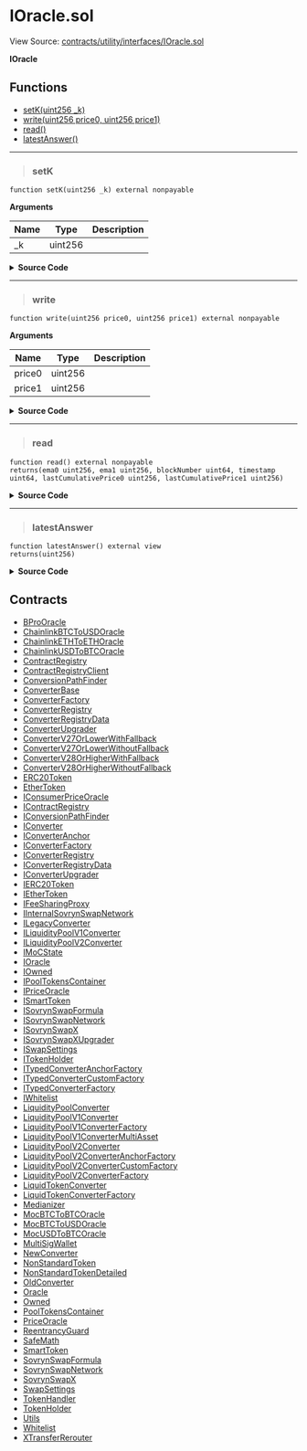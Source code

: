 # IOracle.sol

View Source: [contracts/utility/interfaces/IOracle.sol](../solidity/contracts/utility/interfaces/IOracle.sol)

**IOracle**

## Functions

- [setK(uint256 _k)](#setk)
- [write(uint256 price0, uint256 price1)](#write)
- [read()](#read)
- [latestAnswer()](#latestanswer)

---    

> ### setK

```solidity
function setK(uint256 _k) external nonpayable
```

**Arguments**

| Name        | Type           | Description  |
| ------------- |------------- | -----|
| _k | uint256 |  | 

<details>
	<summary><strong>Source Code</strong></summary>

```javascript
function setK(uint256 _k) external;
```
</details>

---    

> ### write

```solidity
function write(uint256 price0, uint256 price1) external nonpayable
```

**Arguments**

| Name        | Type           | Description  |
| ------------- |------------- | -----|
| price0 | uint256 |  | 
| price1 | uint256 |  | 

<details>
	<summary><strong>Source Code</strong></summary>

```javascript
function write(uint256 price0, uint256 price1) external;
```
</details>

---    

> ### read

```solidity
function read() external nonpayable
returns(ema0 uint256, ema1 uint256, blockNumber uint64, timestamp uint64, lastCumulativePrice0 uint256, lastCumulativePrice1 uint256)
```

<details>
	<summary><strong>Source Code</strong></summary>

```javascript
function read()
		external
		returns (
			uint256 ema0,
			uint256 ema1,
			uint64 blockNumber,
			uint64 timestamp,
			uint256 lastCumulativePrice0,
			uint256 lastCumulativePrice1
		);
```
</details>

---    

> ### latestAnswer

```solidity
function latestAnswer() external view
returns(uint256)
```

<details>
	<summary><strong>Source Code</strong></summary>

```javascript
function latestAnswer() external view returns (uint256);
```
</details>

## Contracts

* [BProOracle](BProOracle.md)
* [ChainlinkBTCToUSDOracle](ChainlinkBTCToUSDOracle.md)
* [ChainlinkETHToETHOracle](ChainlinkETHToETHOracle.md)
* [ChainlinkUSDToBTCOracle](ChainlinkUSDToBTCOracle.md)
* [ContractRegistry](ContractRegistry.md)
* [ContractRegistryClient](ContractRegistryClient.md)
* [ConversionPathFinder](ConversionPathFinder.md)
* [ConverterBase](ConverterBase.md)
* [ConverterFactory](ConverterFactory.md)
* [ConverterRegistry](ConverterRegistry.md)
* [ConverterRegistryData](ConverterRegistryData.md)
* [ConverterUpgrader](ConverterUpgrader.md)
* [ConverterV27OrLowerWithFallback](ConverterV27OrLowerWithFallback.md)
* [ConverterV27OrLowerWithoutFallback](ConverterV27OrLowerWithoutFallback.md)
* [ConverterV28OrHigherWithFallback](ConverterV28OrHigherWithFallback.md)
* [ConverterV28OrHigherWithoutFallback](ConverterV28OrHigherWithoutFallback.md)
* [ERC20Token](ERC20Token.md)
* [EtherToken](EtherToken.md)
* [IConsumerPriceOracle](IConsumerPriceOracle.md)
* [IContractRegistry](IContractRegistry.md)
* [IConversionPathFinder](IConversionPathFinder.md)
* [IConverter](IConverter.md)
* [IConverterAnchor](IConverterAnchor.md)
* [IConverterFactory](IConverterFactory.md)
* [IConverterRegistry](IConverterRegistry.md)
* [IConverterRegistryData](IConverterRegistryData.md)
* [IConverterUpgrader](IConverterUpgrader.md)
* [IERC20Token](IERC20Token.md)
* [IEtherToken](IEtherToken.md)
* [IFeeSharingProxy](IFeeSharingProxy.md)
* [IInternalSovrynSwapNetwork](IInternalSovrynSwapNetwork.md)
* [ILegacyConverter](ILegacyConverter.md)
* [ILiquidityPoolV1Converter](ILiquidityPoolV1Converter.md)
* [ILiquidityPoolV2Converter](ILiquidityPoolV2Converter.md)
* [IMoCState](IMoCState.md)
* [IOracle](IOracle.md)
* [IOwned](IOwned.md)
* [IPoolTokensContainer](IPoolTokensContainer.md)
* [IPriceOracle](IPriceOracle.md)
* [ISmartToken](ISmartToken.md)
* [ISovrynSwapFormula](ISovrynSwapFormula.md)
* [ISovrynSwapNetwork](ISovrynSwapNetwork.md)
* [ISovrynSwapX](ISovrynSwapX.md)
* [ISovrynSwapXUpgrader](ISovrynSwapXUpgrader.md)
* [ISwapSettings](ISwapSettings.md)
* [ITokenHolder](ITokenHolder.md)
* [ITypedConverterAnchorFactory](ITypedConverterAnchorFactory.md)
* [ITypedConverterCustomFactory](ITypedConverterCustomFactory.md)
* [ITypedConverterFactory](ITypedConverterFactory.md)
* [IWhitelist](IWhitelist.md)
* [LiquidityPoolConverter](LiquidityPoolConverter.md)
* [LiquidityPoolV1Converter](LiquidityPoolV1Converter.md)
* [LiquidityPoolV1ConverterFactory](LiquidityPoolV1ConverterFactory.md)
* [LiquidityPoolV1ConverterMultiAsset](LiquidityPoolV1ConverterMultiAsset.md)
* [LiquidityPoolV2Converter](LiquidityPoolV2Converter.md)
* [LiquidityPoolV2ConverterAnchorFactory](LiquidityPoolV2ConverterAnchorFactory.md)
* [LiquidityPoolV2ConverterCustomFactory](LiquidityPoolV2ConverterCustomFactory.md)
* [LiquidityPoolV2ConverterFactory](LiquidityPoolV2ConverterFactory.md)
* [LiquidTokenConverter](LiquidTokenConverter.md)
* [LiquidTokenConverterFactory](LiquidTokenConverterFactory.md)
* [Medianizer](Medianizer.md)
* [MocBTCToBTCOracle](MocBTCToBTCOracle.md)
* [MocBTCToUSDOracle](MocBTCToUSDOracle.md)
* [MocUSDToBTCOracle](MocUSDToBTCOracle.md)
* [MultiSigWallet](MultiSigWallet.md)
* [NewConverter](NewConverter.md)
* [NonStandardToken](NonStandardToken.md)
* [NonStandardTokenDetailed](NonStandardTokenDetailed.md)
* [OldConverter](OldConverter.md)
* [Oracle](Oracle.md)
* [Owned](Owned.md)
* [PoolTokensContainer](PoolTokensContainer.md)
* [PriceOracle](PriceOracle.md)
* [ReentrancyGuard](ReentrancyGuard.md)
* [SafeMath](SafeMath.md)
* [SmartToken](SmartToken.md)
* [SovrynSwapFormula](SovrynSwapFormula.md)
* [SovrynSwapNetwork](SovrynSwapNetwork.md)
* [SovrynSwapX](SovrynSwapX.md)
* [SwapSettings](SwapSettings.md)
* [TokenHandler](TokenHandler.md)
* [TokenHolder](TokenHolder.md)
* [Utils](Utils.md)
* [Whitelist](Whitelist.md)
* [XTransferRerouter](XTransferRerouter.md)
